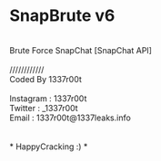 # SnapBrute v6
<br>
Brute Force SnapChat [SnapChat API]<br>
<br>
////////////<br>
Coded By 1337r00t<br><br>
Instagram : 1337r00t <br>
Twitter : _1337r00t<br>
Email : 1337r00t@1337leaks.info<br>
<br><br>
* HappyCracking :) *
<br>
